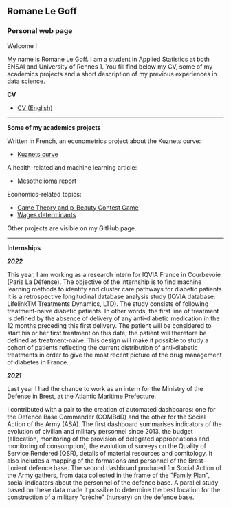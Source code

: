 ## Romane Le Goff
### Personal web page

Welcome ! 

My name is Romane Le Goff. I am a student in Applied Statistics at both ENSAI and University of Rennes 1. You fill find below my CV, some of my academics projects and a short description of my previous experiences in data science.

**CV**

* [CV (English)](/CV_Romane_Le-Goff_English.pdf)

******

**Some of my academics projects**

Written in French, an econometrics project about the Kuznets curve:
* [Kuznets curve](/Kuznets.pdf) 

A health-related and machine learning article:
* [Mesothelioma report](/mesothelioma_report.pdf) 

Economics-related topics:
* [Game Theory and p-Beauty Contest Game](/p-beauty-contest-cw.pdf) 
* [Wages determinants](/ECN2005_CROSS_SECTION_CW.pdf) 

Other projects are visible on my GitHub page.

******

**Internships**

***2022***

This year, I am working as a research intern for IQVIA France in Courbevoie (Paris La Défense). The objective of the internship is to find machine learning methods to identify and cluster care pathways for diabetic patients. It is a retrospective longitudinal database analysis study (IQVIA database: LifelinkTM Treatments Dynamics, LTD). The study consists of following treatment-naive diabetic patients. In other words, the first line of treatment is defined by the absence of delivery of any anti-diabetic medication in the 12 months preceding this first delivery. The patient will be considered to start his or her first treatment on this date; the patient will therefore be defined as treatment-naive. This design will make it possible to study a cohort of patients reflecting the current distribution of anti-diabetic treatments in order to give the most recent picture of the drug management of diabetes in France. 

***2021***

Last year I had the chance to work as an intern for the Ministry of the Defense in Brest, at the Atlantic Maritime Prefecture. 

I contributed with a pair to the creation of automated dashboards: one for the Defence Base Commander (COMBdD) and the other for the Social Action of the Army (ASA). The first dashboard summarises indicators of the evolution of civilian and military personnel since 2013, the budget (allocation, monitoring of the provision of delegated appropriations and monitoring of consumption), the evolution of surveys on the Quality of Service Rendered (QSR), details of material resources and comitology. It also includes a mapping of the formations and personnel of the Brest-Lorient defence base.
The second dashboard produced for Social Action of the Army gathers, from data collected in the frame of the "[Family Plan](https://www.defense.gouv.fr/english/familles/votre-espace/plan-d-accompagnement-des-familles/les-mesures-du-plan-famille)", social indicators about the personnel of the defence base. A parallel study based on these data made it possible to determine the best location for the construction of a military "crèche" (nursery) on the defence base.
